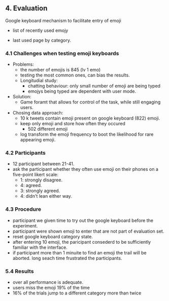 ## 4. Evaluation

Google keyboard mechanism to facilitate entry of emoji

* list of recently used emojy 

* last used page by category.

  

### 4.1 Challenges when testing emoji keyboards

* Problems:
  * the number of emojis is 845  (lv 1 emo)  
  * testing the most common ones, can bias the results.
  * Longitudial study:
    *  chatting behaviour: only small number of emoji are being typed 
    * emojys being typed  are dependent with user mode.
* Solution:
  * Game foramt that allows for control of the task, while still engaging users.
* Chosing data approach:
  * 10 k tweets contain emoji present on google keyboard (822) emoji.
  * keep only emoji and store how often they occured
    * 502 different emoji
  * log transform the emoji frequency to boot the likelihood for rare appearing emoji.



### 4.2 Participants

* 12 participant between 21-41.
* ask the participant whether they often use emoji on their phones on a five-point likert scale:
  * 1:  strongly disagree.
  * 4:  agreed.
  * 3: strongly agreed.
  * 4: didn't lean either way.

### 4.3 Procedure

* participant we given time to try out the google keyboard before the experiment.
* participant were shown emoji to enter that are not part of evaluation set.
* reset google keyboard category state.
* after entering 10 emoji, the paricipant consederd to be sufficiently familiar with the interface.
* if participant more than 1 minuite to find an emoji the trail will be aborted. long seach time frustrated the participants.

### 5.4 Results

* over all performance is adequate.
* users miss the emoji 19% of the time
* 16% of the trials jump to a different category more than twice 

